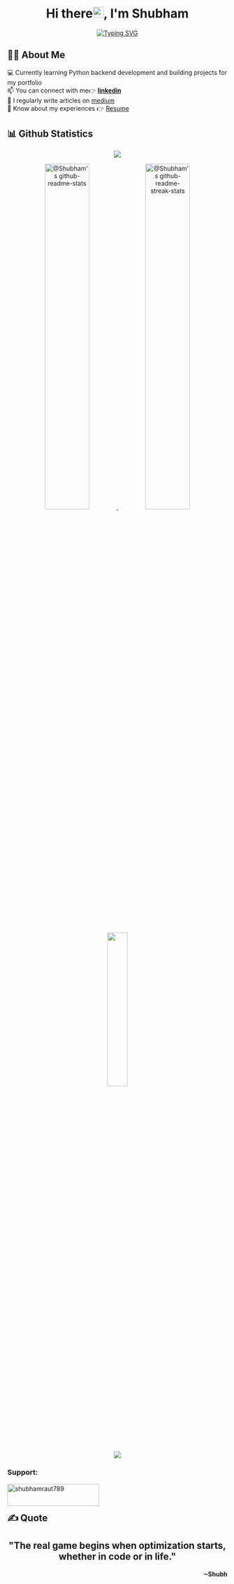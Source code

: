 <h1 align="center"> Hi there<img src="https://raw.githubusercontent.com/MartinHeinz/MartinHeinz/master/wave.gif" width="25px">, I'm Shubham </h1>

<div align="center">

[![Typing SVG](https://readme-typing-svg.herokuapp.com?&color=2484FF&size=32&lines=Programmer💙;Tech+Enthusiast⭐;Tech+Writer⚡&font=Pacifico&center=true&height=50&width=600&vCenter=true)](https://github.com/shubhamraut789)

</div>

## 🙋‍♂️ About Me

💻 Currently learning Python backend development and building projects for my portfolio  
📫 You can connect with me👉 **[linkedin](https://www.linkedin.com/in/shubhamraut789/)**  
📝 I regularly write articles on [medium](https://medium.com/@shubhamraut789)   
📄 Know about my experiences 👉 [Resume](https://drive.google.com/file/d/1DMkcCzdVH7eWQ_4edmuYXInpVC7tVAhz/view?usp=drive_link) 

<!-- ## 🚀 Languages and Tools: <img src = "https://media2.giphy.com/media/QssGEmpkyEOhBCb7e1/giphy.gif?cid=ecf05e47a0n3gi1bfqntqmob8g9aid1oyj2wr3ds3mg700bl&rid=giphy.gif" width=20>

<p align="left"> <a href="https://www.gnu.org/software/bash/" target="_blank" rel="noreferrer"> <img src="https://www.vectorlogo.zone/logos/gnu_bash/gnu_bash-icon.svg" alt="bash" width="40" height="40"/> </a> <a href="https://www.cprogramming.com/" target="_blank" rel="noreferrer"> <img src="https://raw.githubusercontent.com/devicons/devicon/master/icons/c/c-original.svg" alt="c" width="40" height="40"/> </a> <a href="https://www.w3schools.com/cpp/" target="_blank" rel="noreferrer"> <img src="https://raw.githubusercontent.com/devicons/devicon/master/icons/cplusplus/cplusplus-original.svg" alt="cplusplus" width="40" height="40"/> </a> <a href="https://www.w3schools.com/css/" target="_blank" rel="noreferrer"> <img src="https://raw.githubusercontent.com/devicons/devicon/master/icons/css3/css3-original-wordmark.svg" alt="css3" width="40" height="40"/> </a> <a href="https://www.figma.com/" target="_blank" rel="noreferrer"> <img src="https://www.vectorlogo.zone/logos/figma/figma-icon.svg" alt="figma" width="40" height="40"/> </a> <a href="https://git-scm.com/" target="_blank" rel="noreferrer"> <img src="https://www.vectorlogo.zone/logos/git-scm/git-scm-icon.svg" alt="git" width="40" height="40"/> </a> <a href="https://www.w3.org/html/" target="_blank" rel="noreferrer"> <img src="https://raw.githubusercontent.com/devicons/devicon/master/icons/html5/html5-original-wordmark.svg" alt="html5" width="40" height="40"/> </a> <a href="https://www.java.com" target="_blank" rel="noreferrer"> <img src="https://raw.githubusercontent.com/devicons/devicon/master/icons/java/java-original.svg" alt="java" width="40" height="40"/> </a> <a href="https://developer.mozilla.org/en-US/docs/Web/JavaScript" target="_blank" rel="noreferrer"> <img src="https://raw.githubusercontent.com/devicons/devicon/master/icons/javascript/javascript-original.svg" alt="javascript" width="40" height="40"/> </a> <a href="https://www.jenkins.io" target="_blank" rel="noreferrer"> <img src="https://www.vectorlogo.zone/logos/jenkins/jenkins-icon.svg" alt="jenkins" width="40" height="40"/> </a> <a href="https://www.linux.org/" target="_blank" rel="noreferrer"> <img src="https://raw.githubusercontent.com/devicons/devicon/master/icons/linux/linux-original.svg" alt="linux" width="40" height="40"/> </a> <a href="https://www.mathworks.com/" target="_blank" rel="noreferrer"> <img src="https://upload.wikimedia.org/wikipedia/commons/2/21/Matlab_Logo.png" alt="matlab" width="40" height="40"/> </a> <a href="https://www.mysql.com/" target="_blank" rel="noreferrer"> <img src="https://raw.githubusercontent.com/devicons/devicon/master/icons/mysql/mysql-original-wordmark.svg" alt="mysql" width="40" height="40"/> </a> <a href="https://postman.com" target="_blank" rel="noreferrer"> <img src="https://www.vectorlogo.zone/logos/getpostman/getpostman-icon.svg" alt="postman" width="40" height="40"/> </a> <a href="https://www.python.org" target="_blank" rel="noreferrer"> <img src="https://raw.githubusercontent.com/devicons/devicon/master/icons/python/python-original.svg" alt="python" width="40" height="40"/> </a> </p> -->

## 📊 Github Statistics

<div align="center">

![](https://visitcount.itsvg.in/api?id=shubhamraut789&label=Profile%20Visitors&color=0&icon=7&pretty=true)

<a href="https://github.com/shubhamraut789?tab=repositories">
    <img src="https://github-readme-stats-one-bice.vercel.app/api?username=shubhamraut789&theme=transparent&show_icons=true&count_private=true&role=OWNER,ORGANIZATION_MEMBER,COLLABORATOR&border_color=0C77FF" width="45%" alt="@Shubham's github-readme-stats">
</a>

<a href="https://github.com/shubhamraut789?tab=stars">
    <img src="https://github-readme-streak-stats.herokuapp.com?user=shubhamraut789&theme=transparent&date_format=M%20j%5B%2C%20Y%5D&border=0C77FF" width="45%"    alt="@Shubham's github-readme-streak-stats">
</a>

<img src="https://github-readme-stats.vercel.app/api/top-langs/?username=shubhamraut789&theme=transparent&layout=compact&exclude_repo=Data-Science-Capstone&border_color=0C77FF" width="30%"> 

![](https://github-profile-trophy.vercel.app/?username=shubhamraut789&theme=algolia&no-bg=true&no-frame=true)

</div>

<h3 align="left">Support:</h3>
<p><a href="https://www.buymeacoffee.com/shubhamraut789"> <img align="left" src="https://cdn.buymeacoffee.com/buttons/v2/default-yellow.png" height="50" width="210" alt="shubhamraut789" /></a></p><br><br>

## ✍️  Quote

<div align="center">

<h2 align="centre">"The real game begins when optimization starts, whether in code or in life."</h2>
<h4 align="right">~Shubh</h4>

</div>
